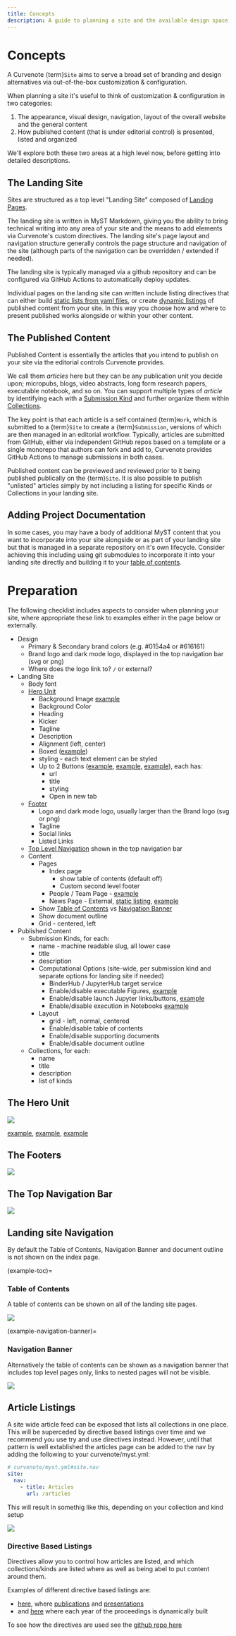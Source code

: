 ```yaml
---
title: Concepts
description: A guide to planning a site and the available design space
---
```


# Concepts

A Curvenote {term}`Site` aims to serve a broad set of branding and design alternatives via out-of-the-box customization & configuration.

When planning a site it's useful to think of customization & configuration in two categories:

1. The appearance, visual design, navigation, layout of the overall website and the general content
2. How published content (that is under editorial control) is presented, listed and organized

We'll explore both these two areas at a high level now, before getting into detailed descriptions.

## The Landing Site

Sites are structured as a top level "Landing Site" composed of [Landing Pages](landing-pages).

The landing site is written in MyST Markdown, giving you the ability to bring technical writing into any area of your site and the means to add elements via Curvenote's custom directives. The landing site's page layout and navigation structure generally controls the page structure and navigation of the site (although parts of the navigation can be overridden / extended if needed).

The landing site is typically managed via a github repository and can be configured via GitHub Actions to automatically deploy updates.

Individual pages on the landing site can written include listing directives that can either build [static lists from yaml files](#static-listings), or create [dynamic listings](#dynamic-listings) of published content from your site. In this way you choose how and where to present published works alongside or within your other content.

## The Published Content

Published Content is essentially the articles that you intend to publish on your site via the editorial controls Curvenote provides.

We call them _articles_ here but they can be any publication unit you decide upon; micropubs, blogs, video abstracts, long form research papers, executable notebook, and so on. You can support multiple types of _article_ by identifying each with a [Submission Kind](kinds) and further organize them within [Collections](collections).

The key point is that each article is a self contained {term}`Work`, which is submitted to a {term}`Site` to create a {term}`Submission`, versions of which are then managed in an editorial workflow. Typically, articles are submitted from GitHub, either via independent GitHub repos based on a template or a single monorepo that authors can fork and add to, Curvenote provides GitHub Actions to manage submissions in both cases.

Published content can be previewed and reviewed prior to it being published publically on the {term}`Site`. It is also possible to publish "unlisted" articles simply by not including a listing for specific Kinds or Collections in your landing site.

## Adding Project Documentation

In some cases, you may have a body of additional MyST content that you want to incorporate into your site alongside or as part of your landing site but that is managed in a separate repository on it's own lifecycle. Consider achieving this including using git submodules to incorporate it into your landing site directly and building it to your [table of contents](https://mystmd.org/guide/table-of-contents).

# Preparation

The following checklist includes aspects to consider when planning your site, where appropriate these link to examples either in the page below or externally.

- Design
  - Primary & Secondary brand colors (e.g. #0154a4 or #616161)
  - Brand logo and dark mode logo, displayed in the top navigation bar (svg or png)
  - Where does the logo link to? `/` or external?
- Landing Site
  - Body font
  - [Hero Unit](#the-hero-unit)
    - Background Image [example](https://cdn.curvenote.com/static/site/scipy/scipy-hero-v2-tilt.webp)
    - Background Color
    - Heading
    - Kicker
    - Tagline
    - Description
    - Alignment (left, center)
    - Boxed ([example](https://www.appliedgeophysics.org/))
    - styling - each text element can be styled
    - Up to 2 Buttons ([example](https://www.appliedgeophysics.org/), [example](https://proceedings.scipy.org/), [example](https://agrogeo24.curve.space/)), each has:
      - url
      - title
      - styling
      - Open in new tab
  - [Footer](#the-footer)
    - Logo and dark mode logo, usually larger than the Brand logo (svg or png)
    - Tagline
    - Social links
    - Listed Links
  - [Top Level Navigation](navigation) shown in the top navigation bar
  - Content
    - Pages
      - Index page
        - show table of contents (default off)
        - Custom second level footer
      - People / Team Page - [example](https://colab.stanford.edu/people)
      - News Page - External, [static listing](#static-listing), [example](https://colab.stanford.edu/news)
    - Show [Table of Contents](#example-toc) vs [Navigation Banner](#example-navigation-banner)
    - Show document outline
    - Grid - centered, left
- Published Content
  - Submission Kinds, for each:
    - name - machine readable slug, all lower case
    - title
    - description
    - Computational Options (site-wide, per submission kind and separate options for landing site if needed)
      - BinderHub / JupyterHub target service
      - Enable/disable executable Figures, [example](https://www.elementalmicroscopy.com/articles/EM000002/aberration-fitting#py4dstem-parallax-shifts-interactive)
      - Enable/disable launch Jupyter links/buttons, [example](https://agu.curve.space/articles/NN0002)
      - Enable/disable execution in Notebooks [example](https://www.elementalmicroscopy.com/articles/EM000002/py4dstem-parallax-masks)
    - Layout
      - grid - left, normal, centered
      - Enable/disable table of contents
      - Enable/disable supporting documents
      - Enable/disable document outline
  - Collections, for each:
    - name
    - title
    - description
    - list of kinds

## The Hero Unit

![](images/example-hero-unit.png)

[example](https://proceedings.scipy.org/), [example](https://agrogeo24.curve.space/), [example](https://journal.physiomeproject.org/)

## The Footers

![](images/example-footers.png)

## The Top Navigation Bar

![](images/example-top-nav.png)

## Landing site Navigation

By default the Table of Contents, Navigation Banner and document outline is not shown on the index page.

(example-toc)=

### Table of Contents

A table of contents can be shown on all of the landing site pages.

![](images/example-toc-landing.png)

(example-navigation-banner)=

### Navigation Banner

Alternatively the table of contents can be shown as a navigation banner that includes top level pages only,
links to nested pages will not be visible.

![](images/example-navigation-banner.png)

## Article Listings

A site wide article feed can be exposed that lists all collections in one place. This will be superceded by directive based
listings over time and we recommend you use try and use directives instead. However, until that pattern is well extablished
the articles page can be added to the nav by adding the following to your curvenote/myst.yml:

```yaml
# curvenote/myst.yml#site.nav
site:
  nav:
    - title: Articles
      url: /articles
```

This will result in somethig like this, depending on your collection and kind setup

![](images/example-full-articles-listing.png)

### Directive Based Listings

Directives allow you to control how articles are listed, and which collections/kinds are listed where as well as being abel to put content around them.

Examples of different directive based listings are:

- [here](https://www.appliedgeophysics.org), where [publications](https://www.appliedgeophysics.org/publications) and [presentations](https://www.appliedgeophysics.org/presentations)
- and [here](https://proceedings.scipy.org/2024) where each year of the proceedings is dynamically built

To see how the directives are used see the [github repo here](https://github.com/curvenote/scipy-landing)
